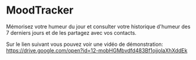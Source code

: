 # MoodTracker
Mémorisez votre humeur du jour et consulter votre historique d'humeur des 7 derniers jours et de les partagez avec vos contacts.

Sur le lien suivant vous pouvez voir une vidéo de démonstration: https://drive.google.com/open?id=12-mobHGMbvdfd483Bf1ojjolaXhXddEk
